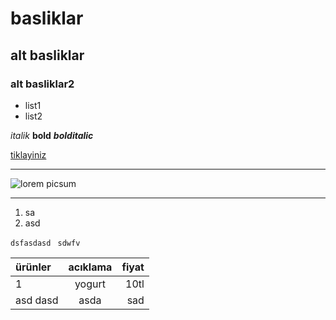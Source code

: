 # basliklar
## alt basliklar
### alt basliklar2

* list1
* list2

*italik* **bold** ***bolditalic*** 

[tiklayiniz](https://google.com)

-----------------

![lorem picsum](https://picsum.photos/200/300)

***
1. sa
2. asd


 ``` dsfasdasd  ```
 ``` sdwfv ```  

 |ürünler | acıklama|fiyat|
 |:---    | :---:   | ---: |
 |1 |yogurt |10tl|
 asd dasd| asda  |  sad
